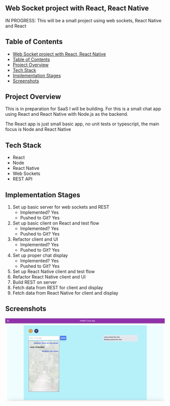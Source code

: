 ## Web Socket project with React, React Native

IN PROGRESS: This will be a small project using web sockets, React Native and React

## Table of Contents
- [Web Socket project with React, React Native](#web-socket-project-with-react-react-native)
- [Table of Contents](#table-of-contents)
- [Project Overview](#project-overview)
- [Tech Stack](#tech-stack)
- [Implementation Stages](#implementation-stages)
- [Screenshots](#screenshots)


## Project Overview
This is in preparation for SaaS I will be building. For this is a small chat app using React and React Native with Node.js as the backend.

The React app is just small basic app, no unit tests or typescript, the main focus is Node and React Native

## Tech Stack
- React
- Node
- React Native
- Web Sockets
- REST API 

## Implementation Stages
1. Set up basic server for web sockets and REST
   * Implemented? Yes
   * Pushed to Git? Yes
2. Set up basic client on React and test flow
   * Implemented? Yes
   * Pushed to Git? Yes 
3. Refactor client and UI
   * Implemented? Yes
   * Pushed to Git? Yes 
4. Set up proper chat display
   * Implemented? Yes
   * Pushed to Git? Yes 
5. Set up React Native client and test flow
6. Refactor React Native client and UI
7. Build REST on server
8. Fetch data from REST for client and display
9. Fetch data from React Native for client and display

## Screenshots
![Chat screen](./assets/screenshot1.png)